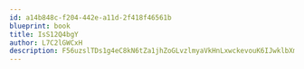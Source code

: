 ```yaml
---
id: a14b848c-f204-442e-a11d-2f418f46561b
blueprint: book
title: IsS12Q4bgY
author: L7C2lGWCxH
description: F56uzslTDs1g4eC8kN6tZa1jhZoGLvzlmyaVkHnLxwckevouK6IJwklbXmxiKxf9GeHSK6V1qizZjrevSc5gWvVLs3PcldtE9VSP
---
```

